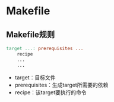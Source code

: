 # Makefile

## Makefile规则
```makefile
target ...: prerequisites ...
    recipe
    ...
    ...
```

- target：目标文件
- prerequisites：生成target所需要的依赖
- recipe：该target要执行的命令
